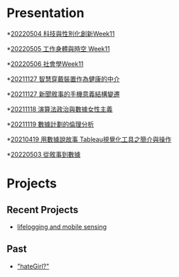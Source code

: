 # Presentation
*[20220504 科技與性別化創新Week11]()

*[20220505 工作身體與時空 Week11]()

*[20220506 社會學Week11]()

*[20211127 智慧穿戴裝置作為健康的中介]()

*[20211127 新聞敘事的手機意義結構變遷]()

*[20211118 演算法政治與數據女性主義]()

*[20211119 數據計劃的倫理分析]()

*[20210419 用數據說故事 Tableau視覺化工具之簡介與操作]()

*[20220503 從敘事到數據](https://docs.google.com/presentation/d/e/2PACX-1vRgwDGB_fUiXsfVP8oA8z5Y3vQPgDbuqsq7_zJ_q3E1qz5WGghjf77uZy0Pfqbc_ghk6w3MRGEaV4AC/pub?start=false&loop=false&delayms=3000)

# Projects

## Recent Projects
* [lifelogging and mobile sensing]()

## Past
* ["hateGirl?"]()

